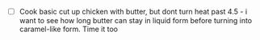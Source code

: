   * [ ] Cook basic cut up chicken with butter, but dont turn heat past 4.5 - i want to see how long butter can stay in liquid form before turning into caramel-like form.  Time it too
